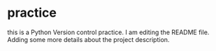 # practice
this is a Python Version control practice.
I am editing the README file. Adding some more details about the project description.
